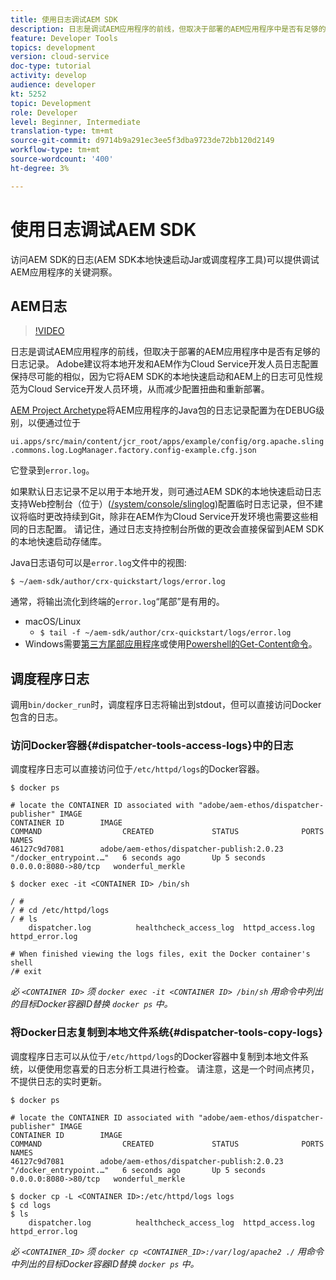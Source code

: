 ```yaml
---
title: 使用日志调试AEM SDK
description: 日志是调试AEM应用程序的前线，但取决于部署的AEM应用程序中是否有足够的日志记录。
feature: Developer Tools
topics: development
version: cloud-service
doc-type: tutorial
activity: develop
audience: developer
kt: 5252
topic: Development
role: Developer
level: Beginner, Intermediate
translation-type: tm+mt
source-git-commit: d9714b9a291ec3ee5f3dba9723de72bb120d2149
workflow-type: tm+mt
source-wordcount: '400'
ht-degree: 3%

---
```



# 使用日志调试AEM SDK

访问AEM SDK的日志(AEM SDK本地快速启动Jar或调度程序工具)可以提供调试AEM应用程序的关键洞察。

## AEM日志

>[!VIDEO](https://video.tv.adobe.com/v/34334/?quality=12&learn=on)

日志是调试AEM应用程序的前线，但取决于部署的AEM应用程序中是否有足够的日志记录。 Adobe建议将本地开发和AEM作为Cloud Service开发人员日志配置保持尽可能的相似，因为它将AEM SDK的本地快速启动和AEM上的日志可见性规范为Cloud Service开发人员环境，从而减少配置扭曲和重新部署。

[AEM Project Archetype](https://github.com/adobe/aem-project-archetype)将AEM应用程序的Java包的日志记录配置为在DEBUG级别，以便通过位于

`ui.apps/src/main/content/jcr_root/apps/example/config/org.apache.sling.commons.log.LogManager.factory.config-example.cfg.json`

它登录到`error.log`。

如果默认日志记录不足以用于本地开发，则可通过AEM SDK的本地快速启动日志支持Web控制台（位于）([/system/console/slinglog](http://localhost:4502/system/console/slinglog))配置临时日志记录，但不建议将临时更改持续到Git，除非在AEM作为Cloud Service开发环境也需要这些相同的日志配置。 请记住，通过日志支持控制台所做的更改会直接保留到AEM SDK的本地快速启动存储库。

Java日志语句可以是`error.log`文件中的视图:

```
$ ~/aem-sdk/author/crx-quickstart/logs/error.log
```

通常，将输出流化到终端的`error.log`“尾部”是有用的。

+ macOS/Linux
   + `$ tail -f ~/aem-sdk/author/crx-quickstart/logs/error.log`
+ Windows需要[第三方尾部应用程序](https://stackoverflow.com/questions/187587/a-windows-equivalent-of-the-unix-tail-command)或使用[Powershell的Get-Content命令](https://stackoverflow.com/a/46444596/133936)。

## 调度程序日志

调用`bin/docker_run`时，调度程序日志将输出到stdout，但可以直接访问Docker包含的日志。

### 访问Docker容器{#dispatcher-tools-access-logs}中的日志

调度程序日志可以直接访问位于`/etc/httpd/logs`的Docker容器。

```shell
$ docker ps

# locate the CONTAINER ID associated with "adobe/aem-ethos/dispatcher-publisher" IMAGE
CONTAINER ID        IMAGE                                       COMMAND                  CREATED             STATUS              PORTS                  NAMES
46127c9d7081        adobe/aem-ethos/dispatcher-publish:2.0.23   "/docker_entrypoint.…"   6 seconds ago       Up 5 seconds        0.0.0.0:8080->80/tcp   wonderful_merkle

$ docker exec -it <CONTAINER ID> /bin/sh

/ # 
/ # cd /etc/httpd/logs
/ # ls
    dispatcher.log          healthcheck_access_log  httpd_access.log        httpd_error.log

# When finished viewing the logs files, exit the Docker container's shell
/# exit
```

_必 `<CONTAINER ID>` 须 `docker exec -it <CONTAINER ID> /bin/sh` 用命令中列出的目标Docker容器ID替换 `docker ps` 中。_


### 将Docker日志复制到本地文件系统{#dispatcher-tools-copy-logs}

调度程序日志可以从位于`/etc/httpd/logs`的Docker容器中复制到本地文件系统，以便使用您喜爱的日志分析工具进行检查。 请注意，这是一个时间点拷贝，不提供日志的实时更新。

```shell
$ docker ps

# locate the CONTAINER ID associated with "adobe/aem-ethos/dispatcher-publisher" IMAGE
CONTAINER ID        IMAGE                                       COMMAND                  CREATED             STATUS              PORTS                  NAMES
46127c9d7081        adobe/aem-ethos/dispatcher-publish:2.0.23   "/docker_entrypoint.…"   6 seconds ago       Up 5 seconds        0.0.0.0:8080->80/tcp   wonderful_merkle

$ docker cp -L <CONTAINER ID>:/etc/httpd/logs logs 
$ cd logs
$ ls
    dispatcher.log          healthcheck_access_log  httpd_access.log        httpd_error.log
```

_必 `<CONTAINER_ID>` 须 `docker cp <CONTAINER_ID>:/var/log/apache2 ./` 用命令中列出的目标Docker容器ID替换 `docker ps` 中。_

